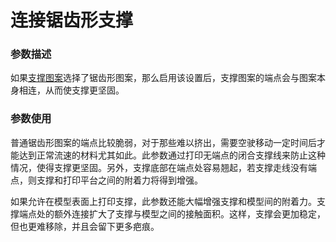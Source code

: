 连接锯齿形支撑
====
### **参数描述**
如果[支撑图案](support_pattern.md)选择了锯齿形图案，那么启用该设置后，支撑图案的端点会与图案本身相连，从而使支撑更坚固。

### **参数使用**
普通锯齿形图案的端点比较脆弱，对于那些难以挤出，需要空驶移动一定时间后才能达到正常流速的材料尤其如此。此参数通过打印无端点的闭合支撑线来防止这种情况，使得支撑更坚固。另外，支撑底部在端点处容易翘起，若支撑走线没有端点，则支撑和打印平台之间的附着力将得到增强。

如果允许在模型表面上打印支撑，此参数还能大幅增强支撑和模型间的附着力。支撑端点处的额外连接扩大了支撑与模型之间的接触面积。这样，支撑会更加稳定，但也更难移除，并且会留下更多疤痕。